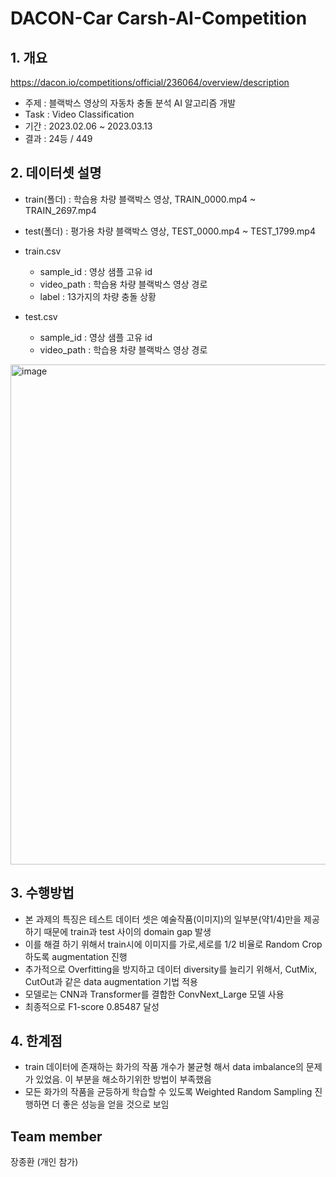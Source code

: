 # DACON-Car Carsh-AI-Competition
## 1. 개요
https://dacon.io/competitions/official/236064/overview/description
  - 주제 : 블랙박스 영상의 자동차 충돌 분석 AI 알고리즘 개발
  - Task : Video Classification
  - 기간 : 2023.02.06 ~ 2023.03.13
  - 결과 : 24등 / 449
<!--  Other options to write Readme
  - [Deployment](#deployment)
  - [Used or Referenced Projects](Used-or-Referenced-Projects)
-->
## 2. 데이터셋 설명
<!--Wirte one paragraph of project description --> 
- train(폴더) :  학습용 차량 블랙박스 영상, TRAIN_0000.mp4 ~ TRAIN_2697.mp4

- test(폴더) : 평가용 차량 블랙박스 영상, TEST_0000.mp4 ~ TEST_1799.mp4


- train.csv
  - sample_id : 영상 샘플 고유 id
  - video_path : 학습용 차량 블랙박스 영상 경로
  - label : 13가지의 차량 충돌 상황

- test.csv
  - sample_id : 영상 샘플 고유 id
  - video_path : 학습용 차량 블랙박스 영상 경로

<img width="700" height="800" alt="image" src="https://github.com/jang3463/dacon_car_crash/assets/70848146/13c17d46-a5c2-48da-b07b-dab3a9b2cc1d">

## 3. 수행방법
<!-- Write Overview about this project -->
- 본 과제의 특징은 테스트 데이터 셋은 예술작품(이미지)의 일부분(약1/4)만을 제공하기 때문에 train과 test 사이의 domain gap 발생
- 이를 해결 하기 위해서 train시에 이미지를 가로,세로를 1/2 비율로 Random Crop하도록 augmentation 진행
- 추가적으로 Overfitting을 방지하고 데이터 diversity를 늘리기 위해서, CutMix, CutOut과 같은 data augmentation 기법 적용
- 모델로는 CNN과 Transformer를 결합한 ConvNext_Large 모델 사용
- 최종적으로 F1-score 0.85487 달성

## 4. 한계점
<!-- Write Overview about this project -->
- train 데이터에 존재하는 화가의 작품 개수가 불균형 해서 data imbalance의 문제가 있었음. 이 부분을 해소하기위한 방법이 부족했음
- 모든 화가의 작품을 균등하게 학습할 수 있도록 Weighted Random Sampling 진행하면 더 좋은 성능을 얻을 것으로 보임

## Team member
장종환 (개인 참가)
